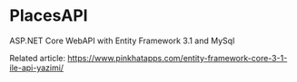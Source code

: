 # PlacesAPI
ASP.NET Core WebAPI with Entity Framework 3.1 and MySql

Related article: 
https://www.pinkhatapps.com/entity-framework-core-3-1-ile-api-yazimi/
